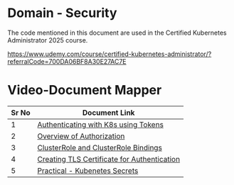 # Domain - Security

The code mentioned in this document are used in the Certified Kubernetes Administrator 2025 course.

https://www.udemy.com/course/certified-kubernetes-administrator/?referralCode=700DA06BF8A30E27AC7E


# Video-Document Mapper

| Sr No | Document Link |
| ------ | ------ |
| 1 | [Authenticating with K8s using Tokens][PlDa] |
| 2 | [Overview of Authorization][PlDb]
| 3 | [ClusterRole and ClusterRole Bindings][PlDc]
| 4 | [Creating TLS Certificate for Authentication][PlDd] |
| 5 | [Practical - Kubenetes Secrets][PlDf] |




   [PlDa]: <./authentication.md>
   [PlDb]: <./authorization.md>
   [PlDc]: <./cluster-permissions.md>
   [PlDd]: <./certificate-steps.md>
   [PlDf]: <./secrets.md>
